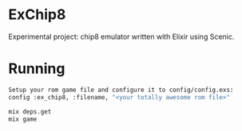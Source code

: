 # ExChip8

Experimental project: chip8 emulator written with Elixir using Scenic.

# Running

```bash
Setup your rom game file and configure it to config/config.exs:
config :ex_chip8, :filename, "<your totally awesome rom file>"

mix deps.get
mix game
```
